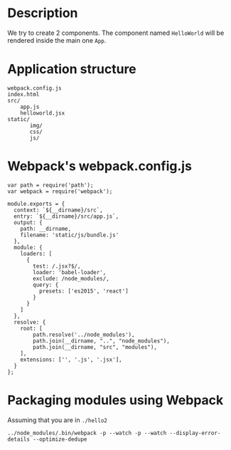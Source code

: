# Description

We try to create 2 components. The component named `HelloWorld` will be rendered inside
the main one `App`.

# Application structure

```
webpack.config.js
index.html
src/
    app.js
    helloworld.jsx
static/
       img/
       css/
       js/
```

# Webpack's webpack.config.js

```
var path = require('path');
var webpack = require('webpack');

module.exports = {
  context: `${__dirname}/src`,
  entry: `${__dirname}/src/app.js`,
  output: {
    path: __dirname,
    filename: 'static/js/bundle.js'
  },
  module: {
    loaders: [
      {
        test: /.jsx?$/,
        loader: 'babel-loader',
        exclude: /node_modules/,
        query: {
          presets: ['es2015', 'react']
        }
      }
    ]
  },
  resolve: {
    root: [
        path.resolve('../node_modules'),
        path.join(__dirname, "..", "node_modules"),
        path.join(__dirname, "src", "modules"),
    ],
    extensions: ['', '.js', '.jsx'],
  }
};
```

# Packaging modules using Webpack

Assuming that you are in `./hello2`

```
../node_modules/.bin/webpack -p --watch -p --watch --display-error-details --optimize-dedupe
```